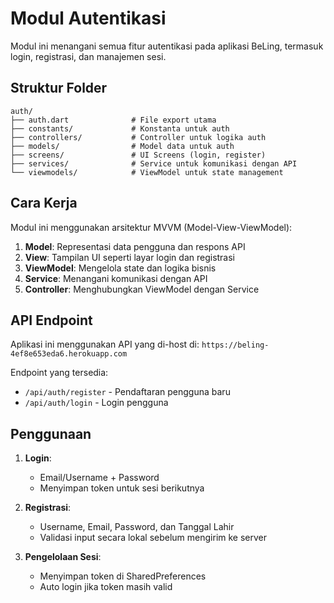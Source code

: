 # Modul Autentikasi

Modul ini menangani semua fitur autentikasi pada aplikasi BeLing, termasuk login, registrasi, dan manajemen sesi.

## Struktur Folder

```
auth/
├── auth.dart              # File export utama
├── constants/             # Konstanta untuk auth
├── controllers/           # Controller untuk logika auth
├── models/                # Model data untuk auth
├── screens/               # UI Screens (login, register)
├── services/              # Service untuk komunikasi dengan API
└── viewmodels/            # ViewModel untuk state management
```

## Cara Kerja

Modul ini menggunakan arsitektur MVVM (Model-View-ViewModel):
1. **Model**: Representasi data pengguna dan respons API
2. **View**: Tampilan UI seperti layar login dan registrasi
3. **ViewModel**: Mengelola state dan logika bisnis
4. **Service**: Menangani komunikasi dengan API
5. **Controller**: Menghubungkan ViewModel dengan Service

## API Endpoint

Aplikasi ini menggunakan API yang di-host di:
`https://beling-4ef8e653eda6.herokuapp.com`

Endpoint yang tersedia:
- `/api/auth/register` - Pendaftaran pengguna baru
- `/api/auth/login` - Login pengguna

## Penggunaan

1. **Login**:
   - Email/Username + Password
   - Menyimpan token untuk sesi berikutnya

2. **Registrasi**:
   - Username, Email, Password, dan Tanggal Lahir
   - Validasi input secara lokal sebelum mengirim ke server

3. **Pengelolaan Sesi**:
   - Menyimpan token di SharedPreferences
   - Auto login jika token masih valid
